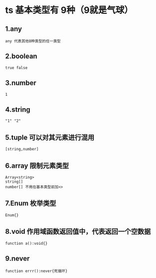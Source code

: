 # ts 基本类型有 9种（9就是气球）
## 1.any
    any 代表其他8种类型的任一类型
## 2.boolean
    true false
## 3.number
    1
## 4.string
    "1" "2"
## 5.tuple 可以对其元素进行混用
    [string,number]
## 6.array 限制元素类型
    Array<string>
    string[]
    number[] 不用在基本类型前加<>
## 7.Enum 枚举类型
    Enum{}
## 8.void 作用域函数返回值中，代表返回一个空数据
    function a():void{}
## 9.never
    function errr():never{死循环}
